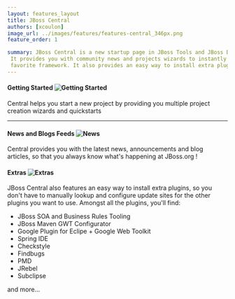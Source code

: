 ```yaml
---
layout: features_layout
title: JBoss Central
authors: [xcoulon]
image_url: ../images/features/features-central_346px.png
feature_order: 1

summary: JBoss Central is a new startup page in JBoss Tools and JBoss Developer Studio. 
 It provides you with community news and projects wizards to instantly start working with your 
 favorite framework. It also provides an easy way to install extra plugins.
---
```


#### Getting Started ![Getting Started](../../images/features/features-central_346px.png)
Central helps you start a new project by providing you multiple project creation wizards and quickstarts  

***
#### News and Blogs Feeds ![News](../../images/features/features-central_346px.png) 
Central provides you with the latest news, announcements and blog articles, so that you always know what's happening at JBoss.org !

#### Extras ![Extras](../../images/features/features-central_346px.png)
JBoss Central also features an easy way to install extra plugins, 
so you don't have to manually lookup and configure update sites for the other plugins you want to use. 
Amongst all the plugins, you'll find:

* JBoss SOA and Business Rules Tooling
* JBoss Maven GWT Configurator
* Google Plugin for Eclipe  + Google Web Toolkit
* Spring IDE
* Checkstyle
* Findbugs
* PMD
* JRebel
* Subclipse

and more...

